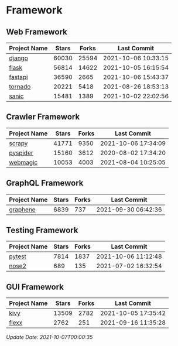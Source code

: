 # Framework

## Web Framework
| Project Name | Stars | Forks | Last Commit |
| ------------ | ----- | ----- | ----------- |
| [django](https://github.com/django/django) | 60030 | 25594 | 2021-10-06 10:33:15 |
| [flask](https://github.com/pallets/flask) | 56814 | 14622 | 2021-10-05 16:15:54 |
| [fastapi](https://github.com/tiangolo/fastapi) | 36590 | 2665 | 2021-10-06 15:43:37 |
| [tornado](https://github.com/tornadoweb/tornado) | 20221 | 5418 | 2021-08-26 18:53:13 |
| [sanic](https://github.com/sanic-org/sanic) | 15481 | 1389 | 2021-10-02 22:02:56 |

## Crawler Framework
| Project Name | Stars | Forks | Last Commit |
| ------------ | ----- | ----- | ----------- |
| [scrapy](https://github.com/scrapy/scrapy) | 41771 | 9350 | 2021-10-06 17:34:09 |
| [pyspider](https://github.com/binux/pyspider) | 15160 | 3612 | 2020-08-02 17:34:20 |
| [webmagic](https://github.com/code4craft/webmagic) | 10053 | 4003 | 2021-08-04 10:25:05 |

## GraphQL Framework
| Project Name | Stars | Forks | Last Commit |
| ------------ | ----- | ----- | ----------- |
| [graphene](https://github.com/graphql-python/graphene) | 6839 | 737 | 2021-09-30 06:42:36 |

## Testing Framework
| Project Name | Stars | Forks | Last Commit |
| ------------ | ----- | ----- | ----------- |
| [pytest](https://github.com/pytest-dev/pytest) | 7814 | 1837 | 2021-10-06 11:12:48 |
| [nose2](https://github.com/nose-devs/nose2) | 689 | 135 | 2021-07-02 16:32:54 |

## GUI Framework
| Project Name | Stars | Forks | Last Commit |
| ------------ | ----- | ----- | ----------- |
| [kivy](https://github.com/kivy/kivy) | 13509 | 2782 | 2021-10-05 17:35:42 |
| [flexx](https://github.com/flexxui/flexx) | 2762 | 251 | 2021-09-16 11:35:28 |

*Update Date: 2021-10-07T00:00:35*
